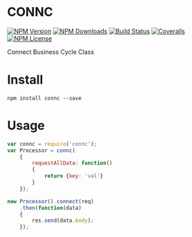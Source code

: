 CONNC
==================


[![NPM Version][npm-image]][npm-url]
[![NPM Downloads][downloads-image]][npm-url]
[![Build Status][travis-image]][travis-url]
[![Coveralls][coveralls-image]][coveralls-url]
[![NPM License][license-image]][npm-url]


Connect Business Cycle Class

# Install

```
npm install connc --save
```

# Usage

```javascript
var connc = require('connc');
var Processor = connc(
    {
        requestAllData: function()
        {
            return {key: 'val'}
        }
    });

new Processor().connect(req)
    .then(function(data)
    {
        res.send(data.body);
    });
```


[npm-image]: https://img.shields.io/npm/v/connc.svg
[downloads-image]: https://img.shields.io/npm/dm/connc.svg
[npm-url]: https://www.npmjs.org/package/connc
[travis-image]: https://img.shields.io/travis/Bacra/node-connc/master.svg?label=linux
[travis-url]: https://travis-ci.org/Bacra/node-connc
[coveralls-image]: https://img.shields.io/coveralls/Bacra/node-connc.svg
[coveralls-url]: https://coveralls.io/github/Bacra/node-connc
[license-image]: https://img.shields.io/npm/l/connc.svg
